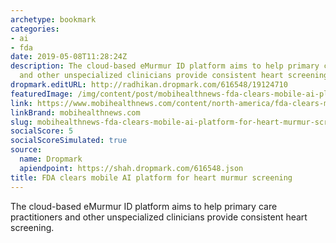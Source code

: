 ```yaml
---
archetype: bookmark
categories:
- ai
- fda
date: 2019-05-08T11:28:24Z
description: The cloud-based eMurmur ID platform aims to help primary care practitioners
  and other unspecialized clinicians provide consistent heart screening.
dropmark.editURL: http://radhikan.dropmark.com/616548/19124710
featuredImage: /img/content/post/mobihealthnews-fda-clears-mobile-ai-platform-for-heart-murmur-screening.jpg
link: https://www.mobihealthnews.com/content/north-america/fda-clears-mobile-ai-platform-heart-murmur-screening
linkBrand: mobihealthnews.com
slug: mobihealthnews-fda-clears-mobile-ai-platform-for-heart-murmur-screening
socialScore: 5
socialScoreSimulated: true
source:
  name: Dropmark
  apiendpoint: https://shah.dropmark.com/616548.json
title: FDA clears mobile AI platform for heart murmur screening
---
```

The cloud-based eMurmur ID platform aims to help primary care practitioners and other unspecialized clinicians provide consistent heart screening.
